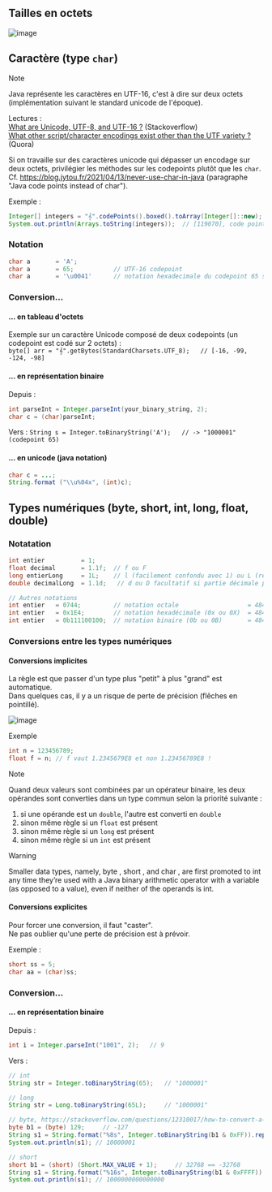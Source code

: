 ## Tailles en octets

![image](https://github.com/user-attachments/assets/3835851b-9efb-4c39-a4de-f8ab02b1e09c)


## Caractère (type `char`)

> [!NOTE]
> Java représente les caractères en UTF-16, c'est à dire sur deux octets (implémentation suivant le standard unicode de l'époque). 
>
> Lectures : \
> [What are Unicode, UTF-8, and UTF-16 ?](https://stackoverflow.com/questions/2241348/what-are-unicode-utf-8-and-utf-16) (Stackoverflow) \
> [What other script/character encodings exist other than the UTF variety ?](https://www.quora.com/What-other-script-character-encodings-exist-other-than-the-UTF-variety-UTF-8-UTF-16-and-UTF-32-all-have-drawbacks-Is-there-anything-else-inspiring-out-there-for-creative-encoding-ideas) (Quora)
>
> Si on travaille sur des caractères unicode qui dépasser un encodage sur deux octets, privilégier les méthodes sur les codepoints plutôt que les `char`.
> Cf. https://blog.jytou.fr/2021/04/13/never-use-char-in-java (paragraphe "Java code points instead of char").
>
> Exemple :
> ```java
> Integer[] integers = "𝄞".codePoints().boxed().toArray(Integer[]::new);
> System.out.println(Arrays.toString(integers));  // [119070], code point 0x1D11E
> ```


### Notation

```java
char a       = 'A';
char a       = 65;           // UTF-16 codepoint 
char a       = '\u0041'      // notation hexadecimale du codepoint 65 sur deux octets (unicode escape sequence) 
```

### Conversion...

#### ... en tableau d'octets

Exemple sur un caractère Unicode composé de deux codepoints (un codepoint est codé sur 2 octets) : \
`byte[] arr = "𝄞".getBytes(StandardCharsets.UTF_8);   // [-16, -99, -124, -98]`

#### ... en représentation binaire

Depuis :
```java
int parseInt = Integer.parseInt(your_binary_string, 2);
char c = (char)parseInt;
```

Vers : `String s = Integer.toBinaryString('A');   // -> "1000001" (codepoint 65)`

#### ... en unicode (java notation)

```java
char c = ...;
String.format ("\\u%04x", (int)c);
```



## Types numériques (byte, short, int, long, float, double) 

### Notatation

```java
int entier          = 1;
float decimal       = 1.1f;  // f ou F
long entierLong     = 1L;    // l (facilement confondu avec 1) ou L (recommandé)
double decimalLong  = 1.1d;   // d ou D facultatif si partie décimale présente

// Autres notations 
int entier   = 0744;         // notation octale                   = 484 en décimal
int entier   = 0x1E4;        // notation hexadécimale (0x ou 0X)  = 484 en décimal
int entier   = 0b111100100;  // notation binaire (0b ou 0B)       = 484 en décimal
```

### Conversions entre les types numériques

#### Conversions implicites

La règle est que passer d'un type plus "petit" à plus "grand" est automatique. \
Dans quelques cas, il y a un risque de perte de précision (flêches en pointillé).

![image](https://github.com/user-attachments/assets/868c143f-d678-46ad-92f4-cac0dc37fa98)

Exemple

```java
int n = 123456789;
float f = n; // f vaut 1.2345679E8 et non 1.23456789E8 !
```

> [!NOTE]
> Quand deux valeurs sont combinées par un opérateur binaire, les deux opérandes sont converties dans un type commun selon la priorité suivante :
> 1. si une opérande est un `double`, l'autre est converti en `double`
> 1. sinon même règle si un `float` est présent
> 1. sinon même règle si un `long` est présent
> 1. sinon même règle si un `int` est présent

> [!WARNING]
> Smaller data types, namely, byte , short , and char , are first promoted to int any time
> they’re used with a Java binary arithmetic operator with a variable (as opposed to a
> value), even if neither of the operands is int.

#### Conversions explicites

Pour forcer une conversion, il faut "caster". \
Ne pas oublier qu'une perte de précision est à prévoir.

Exemple : 

```java
short ss = 5;
char aa = (char)ss;
```

### Conversion...

#### ... en représentation binaire

Depuis :
```java
int i = Integer.parseInt("1001", 2);   // 9
```

Vers :
```java
// int
String str = Integer.toBinaryString(65);   // "1000001"

// long
String str = Long.toBinaryString(65L);     // "1000001"

// byte, https://stackoverflow.com/questions/12310017/how-to-convert-a-byte-to-its-binary-string-representation
byte b1 = (byte) 129;     // -127
String s1 = String.format("%8s", Integer.toBinaryString(b1 & 0xFF)).replace(' ', '0');
System.out.println(s1); // 10000001

// short
short b1 = (short) (Short.MAX_VALUE + 1);     // 32768 == -32768
String s1 = String.format("%16s", Integer.toBinaryString(b1 & 0xFFFF)).replace(' ', '0');
System.out.println(s1); // 1000000000000000
```
